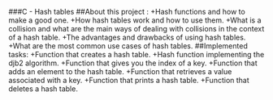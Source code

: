 ###C - Hash tables
##About this project :
+Hash functions and how to make a good one.
+How hash tables work and how to use them.
+What is a collision and what are the main ways of dealing with collisions in the context of a hash table.
+The advantages and drawbacks of using hash tables.
+What are the most common use cases of hash tables.
##Implemented tasks:
+Function that creates a hash table.
+Hash function implementing the djb2 algorithm.
+Function that gives you the index of a key.
+Function that adds an element to the hash table.
+Function that retrieves a value associated with a key.
+Function that prints a hash table.
+Function that deletes a hash table.
